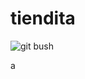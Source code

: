 # tiendita


![git bush](https://github.com/Albertojose241434/tiendita/assets/127440579/fa97b1c4-a92b-4647-a4a4-30b971747265)

a
